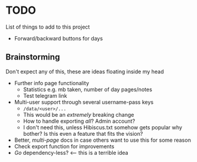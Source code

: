 # TODO
List of things to add to this project

* Forward/backward buttons for days

## Brainstorming
Don't expect any of this, these are ideas floating inside my head
* Further info page functionality
  * Statistics e.g. mb taken, number of day pages/notes
  * Test telegram link
* Multi-user support through several username-pass keys
  * `/data/<user>/...`
  * This would be an *extremely* breaking change
  * How to handle exporting *all*? Admin account?
  * I don't need this, unless Hibiscus.txt somehow gets popular why bother? 
  Is this even a feature that fits the vision?
* Better, *multi-page* docs in case others want to use this for some reason
* Check export function for improvements
* *Go* dependency-less? <-- this is a terrible idea
